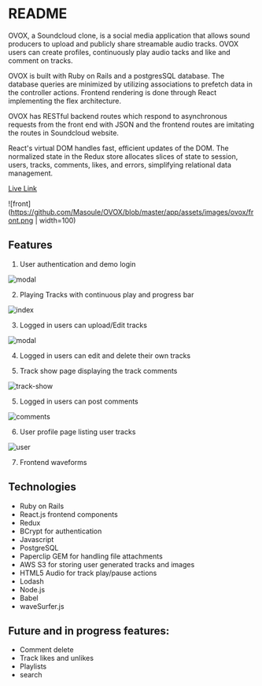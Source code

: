 # README
OVOX, a Soundcloud clone, is a social media application that allows sound producers to upload and publicly share streamable audio tracks. OVOX users can create profiles, continuously play audio tacks and like and comment on tracks.

OVOX is built with Ruby on Rails and a postgresSQL database. The database queries are minimized by utilizing associations to prefetch data in the controller actions. Frontend rendering is done through React implementing the flex architecture.

OVOX has RESTful backend routes which respond to asynchronous requests from the front end with JSON and the frontend routes are imitating the routes in Soundcloud website.

React's virtual DOM handles fast, efficient updates of the DOM. The normalized state in the Redux store allocates slices of state to session, users, tracks, comments, likes, and errors, simplifying relational data management.

[Live Link](https://ovox.herokuapp.com)


![front](https://github.com/Masoule/OVOX/blob/master/app/assets/images/ovox/front.png | width=100)

## Features

1.  User authentication and demo login

![modal](https://github.com/Masoule/OVOX/blob/master/app/assets/images/ovox/modal.png)

2. Playing Tracks with continuous play and progress bar

![index](https://github.com/Masoule/OVOX/blob/master/app/assets/images/ovox/index.png)

3. Logged in users can upload/Edit tracks

![modal](https://github.com/Masoule/OVOX/blob/master/app/assets/images/ovox/upload.png)

4. Logged in users can edit and delete their own tracks

4. Track show page displaying the track comments

![track-show](https://github.com/Masoule/OVOX/blob/master/app/assets/images/ovox/track-show.png)

5. Logged in users can post comments

![comments](https://github.com/Masoule/OVOX/blob/master/app/assets/images/ovox/modal.png)

6. User profile page listing user tracks

![user](https://github.com/Masoule/OVOX/blob/master/app/assets/images/ovox/user.png)

7. Frontend waveforms




## Technologies

* Ruby on Rails
* React.js frontend components
* Redux
* BCrypt for authentication
* Javascript
* PostgreSQL
* Paperclip GEM for handling file attachments
* AWS S3 for storing user generated tracks and images
* HTML5 Audio for track play/pause actions
* Lodash
* Node.js
* Babel
* waveSurfer.js


## Future and in progress features:
* Comment delete
* Track likes and unlikes
* Playlists
* search
